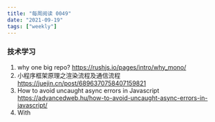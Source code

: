 ```yaml
---
title: "每周阅读 0049"
date: "2021-09-19"
tags: ["weekly"]
---
```


### 技术学习
1. why one big repo? https://rushjs.io/pages/intro/why_mono/
2. 小程序框架原理之渲染流程及通信流程 https://juejin.cn/post/6896370758407159821
3. How to avoid uncaught async errors in Javascript https://advancedweb.hu/how-to-avoid-uncaught-async-errors-in-javascript/
4. With <script crossorigin='anonymous'>, why is a script "blocked by CORS policy"? https://stackoverflow.com/questions/41069330/with-script-crossorigin-anonymous-why-is-a-script-blocked-by-cors-policy/41794176

### 开发实践
1. 领域建模在有赞客户领域的实践 https://tech.youzan.com/joker-ddd/

### 工具资源
1. mafs Components for math visualization https://mafs.dev/ 
2. bundle a quick npm package size checker https://bundle.js.org/
3. typescript-challenges https://github.com/type-challenges/type-challenges
4. neutralinojs https://github.com/neutralinojs/neutralinojs
5. rushstack https://github.com/microsoft/rushstack

### 成长思考
1. 基本功制胜 https://mp.weixin.qq.com/s/hXGcpKYd91CIRhqKNvcpMA
2. 普通人改变命运的两个关键 https://mp.weixin.qq.com/s/9GUNCbPiDqgaojQ3wm_CcQ